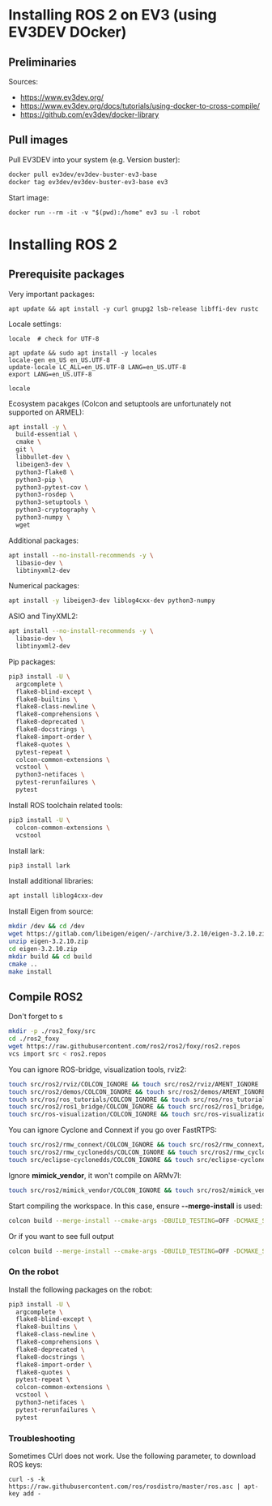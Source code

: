 # Installing ROS 2 on EV3 (using EV3DEV DOcker)

## Preliminaries
Sources:
- https://www.ev3dev.org/
- https://www.ev3dev.org/docs/tutorials/using-docker-to-cross-compile/
- https://github.com/ev3dev/docker-library


## Pull images
Pull EV3DEV into your system (e.g. Version buster):
```bash
docker pull ev3dev/ev3dev-buster-ev3-base
docker tag ev3dev/ev3dev-buster-ev3-base ev3
```

Start image:
```
docker run --rm -it -v "$(pwd):/home" ev3 su -l robot
```

# Installing ROS 2

## Prerequisite packages

Very important packages:
```
apt update && apt install -y curl gnupg2 lsb-release libffi-dev rustc
```


Locale settings:
```
locale  # check for UTF-8

apt update && sudo apt install -y locales
locale-gen en_US en_US.UTF-8
update-locale LC_ALL=en_US.UTF-8 LANG=en_US.UTF-8
export LANG=en_US.UTF-8

locale
```
Ecosystem pacakges (Colcon and setuptools are unfortunately not supported on ARMEL):
```bash
apt install -y \
  build-essential \
  cmake \
  git \
  libbullet-dev \
  libeigen3-dev \
  python3-flake8 \
  python3-pip \
  python3-pytest-cov \
  python3-rosdep \
  python3-setuptools \
  python3-cryptography \
  python3-numpy \
  wget
```
Additional packages:
```bash
apt install --no-install-recommends -y \
  libasio-dev \
  libtinyxml2-dev
```
Numerical packages:
```bash
apt install -y libeigen3-dev liblog4cxx-dev python3-numpy
```
ASIO and TinyXML2:
```bash
apt install --no-install-recommends -y \
  libasio-dev \
  libtinyxml2-dev
```
Pip packages:
```bash
pip3 install -U \
  argcomplete \
  flake8-blind-except \
  flake8-builtins \
  flake8-class-newline \
  flake8-comprehensions \
  flake8-deprecated \
  flake8-docstrings \
  flake8-import-order \
  flake8-quotes \
  pytest-repeat \
  colcon-common-extensions \
  vcstool \
  python3-netifaces \
  pytest-rerunfailures \
  pytest  
```
Install ROS toolchain related tools:
```bash
pip3 install -U \
  colcon-common-extensions \
  vcstool
```
Install lark:
```bash
pip3 install lark 
```
Install additional libraries:
```bash
apt install liblog4cxx-dev
```
Install Eigen from source:
```bash
mkdir /dev && cd /dev
wget https://gitlab.com/libeigen/eigen/-/archive/3.2.10/eigen-3.2.10.zip
unzip eigen-3.2.10.zip
cd eigen-3.2.10.zip
mkdir build && cd build
cmake ..
make install
```
## Compile ROS2
Don't forget to s
```bash
mkdir -p ./ros2_foxy/src
cd ./ros2_foxy
wget https://raw.githubusercontent.com/ros2/ros2/foxy/ros2.repos
vcs import src < ros2.repos
```
You can ignore ROS-bridge, visualization tools, rviz2:
```bash
touch src/ros2/rviz/COLCON_IGNORE && touch src/ros2/rviz/AMENT_IGNORE
touch src/ros2/demos/COLCON_IGNORE && touch src/ros2/demos/AMENT_IGNORE
touch src/ros/ros_tutorials/COLCON_IGNORE && touch src/ros/ros_tutorials/AMENT_IGNORE
touch src/ros2/ros1_bridge/COLCON_IGNORE && touch src/ros2/ros1_bridge/AMENT_IGNORE
touch src/ros-visualization/COLCON_IGNORE && touch src/ros-visualization/AMENT_IGNORE
```
You can ignore Cyclone and Connext if you go over FastRTPS:
```bash
touch src/ros2/rmw_connext/COLCON_IGNORE && touch src/ros2/rmw_connext/AMENT_IGNORE
touch src/ros2/rmw_cyclonedds/COLCON_IGNORE && touch src/ros2/rmw_cyclonedds/AMENT_IGNORE
touch src/eclipse-cyclonedds/COLCON_IGNORE && touch src/eclipse-cyclonedds/AMENT_IGNORE
```
Ignore __mimick_vendor__, it won't compile on ARMv7l:
```bash
touch src/ros2/mimick_vendor/COLCON_IGNORE && touch src/ros2/mimick_vendor/AMENT_IGNORE
```
Start compiling the workspace. In this case, ensure __--merge-install__ is used: 
```bash
colcon build --merge-install --cmake-args -DBUILD_TESTING=OFF -DCMAKE_SHARED_LINKER_FLAGS='-latomic' -DCMAKE_EXE_LINKE_FLAGS='-latomic'
```
Or if you want to see full output
```bash
colcon build --merge-install --cmake-args -DBUILD_TESTING=OFF -DCMAKE_SHARED_LINKER_FLAGS='-latomic' -DCMAKE_EXE_LINKE_FLAGS='-latomic' --event-handlers console_direct+
```
### On the robot
Install the following packages on the robot:
```bash
pip3 install -U \
  argcomplete \
  flake8-blind-except \
  flake8-builtins \
  flake8-class-newline \
  flake8-comprehensions \
  flake8-deprecated \
  flake8-docstrings \
  flake8-import-order \
  flake8-quotes \
  pytest-repeat \
  colcon-common-extensions \
  vcstool \
  python3-netifaces \
  pytest-rerunfailures \
  pytest  
```

### Troubleshooting
Sometimes CUrl does not work. Use the following parameter, to download ROS keys:
```
curl -s -k https://raw.githubusercontent.com/ros/rosdistro/master/ros.asc | apt-key add -
```
